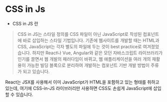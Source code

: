 # CSS in Js

- CSS in JS 란

> CSS in JS는 스타일 정의를 CSS 파일이 아닌 JavaScript로 작성된 컴포넌트에 바로 삽입하는 스타일 기법입니다.
> 기존에 웹사이트를 개발할 때는 HTML과 CSS, JavaScript는 각자 별도의 파일에 두는 것이 best practice로 여겨졌었습니다.
> 하지만 React나 Vue, Angular와 같은 모던 자바스크립트 라이브러리가 인기를 끌면서 웹 개발의 패러다임이 바뀌고,
> 웹 애플리케이션을 여러 개의 재활용이 가능한 빌딩 블록으로 분리하여 개발하는 컴포넌트 기반 개발 방법이 주류가 되고 있습니다.

React는 JSX를 사용해서 이미 JavaScript가 HTML을 포함하고 있는 형태를 취하고 있는데, 여기에 CSS-in-JS 라이브러리만 사용하면 CSS도 손쉽게 JavaScript에 삽입할 수 있습니다.
